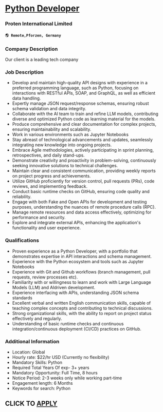 # [Python Developer](https://www.remotewlb.com/apply/python-developer-115505)  
### Proten International Limited  
#### `🌎 Remote,Pforzen, Germany`  

### **Company Description**

Our client is a leading tech company

###  **Job Description**

  * Develop and maintain high-quality API designs with experience in a preferred programming language, such as Python, focusing on interactions with RESTful APIs, SOAP, and GraphQL, as well as efficient data handling.
  * Expertly manage JSON request/response schemas, ensuring robust schema validation and data integrity.
  * Collaborate with the AI team to train and refine LLM models, contributing diverse and optimized Python code as learning material for the models.
  * Produce comprehensive and clear documentation for complex projects, ensuring maintainability and scalability.
  * Work in various environments such as Jupyter Notebooks
  * Stay abreast of technological advancements and updates, seamlessly integrating new knowledge into ongoing projects.
  * Embrace Agile methodologies, actively participating in sprint planning, retrospectives, and daily stand-ups.
  * Demonstrate creativity and proactivity in problem-solving, continuously seeking innovative solutions to technical challenges.
  * Maintain clear and consistent communication, providing weekly reports on project progress and achievements.
  * Utilize GitHub proficiently for version control, pull requests (PRs), code reviews, and implementing feedback.
  * Conduct basic runtime checks on GitHub, ensuring code quality and reliability.
  * Engage with both Fake and Open APIs for development and testing purposes, understanding the nuances of remote procedure calls (RPC).
  * Manage remote resources and data access effectively, optimizing for performance and security.
  * Explore and integrate external APIs, enhancing the application's functionality and user experience.

###  **Qualifications**

  * Proven experience as a Python Developer, with a portfolio that demonstrates expertise in API interactions and schema management.
  * Experience with the Python ecosystem and tools such as Jupyter Notebooks
  * Experience with Git and Github workflows (branch management, pull requests, review processes etc).
  * Familiarity with or willingness to learn and work with Large Language Models (LLM) and AIdriven development.
  * Experience interfacing with APIs, understanding JSON schema standards
  * Excellent verbal and written English communication skills, capable of teaching complex concepts and contributing to technical discussions.
  * Strong organizational skills, with the ability to report on project status effectively and regularly.
  * Understanding of basic runtime checks and continuous integration/continuous deployment (CI/CD) practices on GitHub.

###  **Additional Information**

  * Location: Global
  * Hourly rate: $22/hr USD (Currently no flexibility)
  * Mandatory Skills: Python
  * Required Total Years Of exp- 3+ years
  * Mandatory Opportunity: Full Time, 8 hours
  * Notice Period: 2-3 weeks only while working part-time
  * Engagement length: 6 Months
  * Keywords for search: Python

  
## CLICK TO [APPLY](https://www.remotewlb.com/apply/python-developer-115505)

